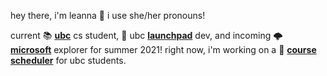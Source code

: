 hey there, i'm leanna 👋 i use she/her pronouns!

current 📚 [**ubc**](https://www.ubc.ca/) cs student, 🚀 ubc [**launchpad**](https://ubclaunchpad.com/) dev, and incoming 🌩 [**microsoft**](https://github.com/microsoft) explorer for summer 2021! right now, i'm working on a 📅 [**course scheduler**](https://github.com/ubclaunchpad/life-at-ubc) for ubc students.

<!-- [![](https://github-readme-stats.vercel.app/api?username=resurreccionl)](https://github.com/anuraghazra/github-readme-stats)
 - 🔭 I’m currently working on: Cassettes
- 🌱 I’m currently learning ...  -->
